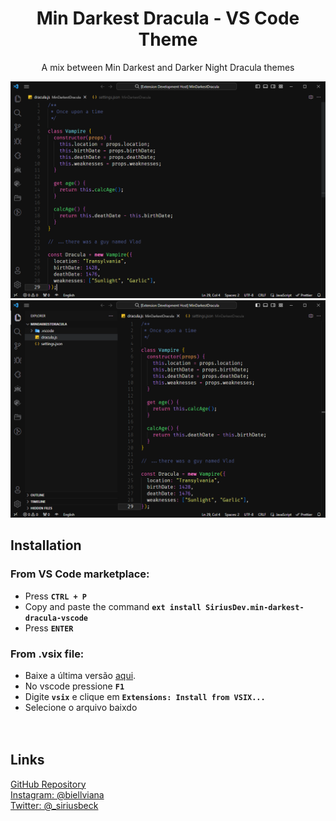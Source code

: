 <div align="center">

# Min Darkest Dracula - VS Code Theme

A mix between Min Darkest and Darker Night Dracula themes

<img src="assets/preview_01.png" />
<br />
<img src="assets/preview_02.png" />

</div>

## Installation

### From VS Code marketplace:

- Press **`CTRL + P`**
- Copy and paste the command **`ext install SiriusDev.min-darkest-dracula-vscode`**
- Press **`ENTER`**<br>

### From .vsix file:

- Baixe a última versão [aqui](https://github.com/pySiriusDev/min-darkest-dracula-vscode/releases/latest).
- No vscode pressione **`F1`**
- Digite **`vsix`** e clique em **`Extensions: Install from VSIX...`**
- Selecione o arquivo baixdo<br><br><br>

## Links

[GitHub Repository](README.md)<br>
[Instagram: @biellviana](https://instagram.com/biellviana)<br>
[Twitter: @\_siriusbeck](https://twitter.com/_siriusbeck)
